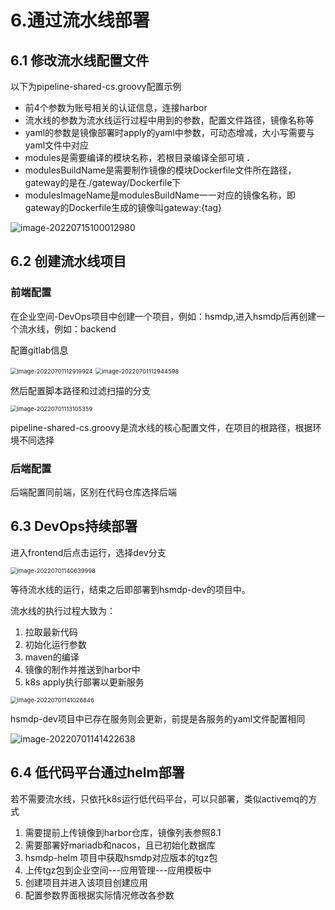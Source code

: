 # 6.通过流水线部署

## 6.1 修改流水线配置文件

以下为pipeline-shared-cs.groovy配置示例

- 前4个参数为账号相关的认证信息，连接harbor
- 流水线的参数为流水线运行过程中用到的参数，配置文件路径，镜像名称等
- yaml的参数是镜像部署时apply的yaml中参数，可动态增减，大小写需要与yaml文件中对应
- modules是需要编译的模块名称，若根目录编译全部可填 **.** 
- modulesBuildName是需要制作镜像的模块Dockerfile文件所在路径，gateway的是在./gateway/Dockerfile下
- modulesImageName是modulesBuildName一一对应的镜像名称，即gateway的Dockerfile生成的镜像叫gateway:{tag}

![image-20220715100012980](../../pic/image-20220715100012980.png)

## 6.2 创建流水线项目

### 前端配置

在企业空间-DevOps项目中创建一个项目，例如：hsmdp,进入hsmdp后再创建一个流水线，例如：backend

配置gitlab信息

<img src="../../../../../GoogleDrive/Document/Mynote/pic/image-20220701112919924.png" alt="image-20220701112919924" style="zoom:67%;" />

<img src="../../../../../GoogleDrive/Document/Mynote/pic/image-20220701112944598.png" alt="image-20220701112944598" style="zoom:67%;" />

然后配置脚本路径和过滤扫描的分支

<img src="../../../../../GoogleDrive/Document/Mynote/pic/image-20220701113105359.png" alt="image-20220701113105359" style="zoom:67%;" />

pipeline-shared-cs.groovy是流水线的核心配置文件，在项目的根路径，根据环境不同选择

### 后端配置

后端配置同前端，区别在代码仓库选择后端

## 6.3 DevOps持续部署

进入frontend后点击运行，选择dev分支

<img src="../../../../../GoogleDrive/Document/Mynote/pic/image-20220701140639998.png" alt="image-20220701140639998" style="zoom:67%;" />

等待流水线的运行，结束之后即部署到hsmdp-dev的项目中。

流水线的执行过程大致为：

1. 拉取最新代码
2. 初始化运行参数
3. maven的编译
4. 镜像的制作并推送到harbor中
5. k8s apply执行部署以更新服务

<img src="../../../../../GoogleDrive/Document/Mynote/pic/image-20220701141026846.png" alt="image-20220701141026846" style="zoom:67%;" />

hsmdp-dev项目中已存在服务则会更新，前提是各服务的yaml文件配置相同

![image-20220701141422638](../../../../../GoogleDrive/Document/Mynote/pic/image-20220701141422638.png)

## 6.4 低代码平台通过helm部署

若不需要流水线，只依托k8s运行低代码平台，可以只部署，类似activemq的方式

1. 需要提前上传镜像到harbor仓库，镜像列表参照8.1
2. 需要部署好mariadb和nacos，且已初始化数据库
3. hsmdp-helm 项目中获取hsmdp对应版本的tgz包
4. 上传tgz包到企业空间---应用管理---应用模板中
5. 创建项目并进入该项目创建应用
6. 配置参数界面根据实际情况修改各参数


